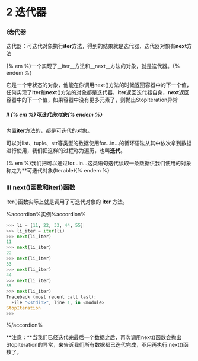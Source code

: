 # 2 迭代器

### Ⅰ迭代器

迭代器：可迭代对象执行**iter**方法，得到的结果就是迭代器，迭代器对象有**next**方法

{% em %}一个实现了__iter__方法和__next__方法的对象，就是迭代器。{% endem %}

它是一个带状态的对象，他能在你调用next()方法的时候返回容器中的下一个值，任何实现了**iter**和**next**()方法的对象都是迭代器，**iter**返回迭代器自身，**next**返回容器中的下一个值，如果容器中没有更多元素了，则抛出StopIteration异常

##### Ⅱ {% em %}可迭代的对象{% endem %}

内置**iter**方法的，都是可迭代的对象。

可以对list、tuple、str等类型的数据使用for...in...的循环语法从其中依次拿到数据进行使用，我们把这样的过程称为遍历，也叫**迭代**。

{% em %}我们把可以通过for...in...这类语句迭代读取一条数据供我们使用的对象称之为**可迭代对象(Iterable){% endem %}

### Ⅲ next()函数和iter()函数

iter()函数实际上就是调⽤了可迭代对象的 __iter__ ⽅法。

%accordion%实例%accordion%

```python
>>> li = [11, 22, 33, 44, 55]
>>> li_iter = iter(li)
>>> next(li_iter)
11
>>> next(li_iter)
22
>>> next(li_iter)
33
>>> next(li_iter)
44
>>> next(li_iter)
55
>>> next(li_iter)
Traceback (most recent call last):
  File "<stdin>", line 1, in <module>
StopIteration
>>>
```

%/accordion%

**注意：**当我们已经迭代完最后⼀个数据之后，再次调⽤next()函数会抛出 StopIteration的异常，来告诉我们所有数据都已迭代完成，不⽤再执⾏ next()函数了。
